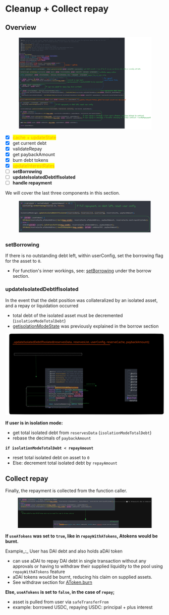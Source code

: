 # Cleanup + Collect repay

## Overview

<figure><img src="../../.gitbook/assets/image (233).png" alt=""><figcaption></figcaption></figure>

* [x] <mark style="color:orange;">cache + updateState</mark>
* [x] get current debt&#x20;
* [x] validateRepay
* [x] get paybackAmount
* [x] burn debt tokens
* [x] <mark style="color:orange;">updateInterestRates</mark>
* [ ] **setBorrowing**
* [ ] **updateIsolatedDebtIfIsolated**
* [ ] **handle repayment**

We will cover the last three components in this section.

<figure><img src="../../.gitbook/assets/image (210).png" alt=""><figcaption></figcaption></figure>

### setBorrowing

If there is no outstanding debt left, within userConfig, set the borrowing flag for the asset to `0`.

* For function's inner workings, see: [setBorrowing](../borrow/setborrowing.md#setborrowing) under the borrow section.

### **updateIsolatedDebtIfIsolated**

In the event that the debt position was collateralized by an isolated asset, and a repay or liquidation occurred

* total debt of the isolated asset must be decremented (`isolationModeTotalDebt`)
* [getisolationModeState](../borrow/getisolationmodestate.md#getisolationmodestate) was previously explained in the borrow section

<img src="../../.gitbook/assets/file.excalidraw (18).svg" alt="" class="gitbook-drawing">

**If user is in isolation mode:**

* get total isolated debt from `reservesData` (`isolationModeTotalDebt`)
* rebase the decimals of `paybackAmount`

**`if isolationModeTotalDebt < repayAmount`**

* reset total isolated debt on asset to `0`
* Else: decrement total isolated debt by `repayAmount`

## Collect repay

Finally, the repayment is collected from the function caller.&#x20;

<figure><img src="../../.gitbook/assets/image (232).png" alt=""><figcaption></figcaption></figure>

**If `useATokens` was set to `true`, like in `repayWithATokens`, Atokens would be burnt.**&#x20;

Example_:_ User has DAI debt and also holds aDAI token

* can use aDAI to repay DAI debt in single transaction without any approvals or having to withdraw their supplied liquidity to the pool using `repayWithATokens` feature
* aDAI tokens would be burnt, reducing his claim on supplied assets.
* See withdraw section for [AToken.burn](../withdraw/burn-atokens.md)

**Else, `useATokens` is set to `false`, in the case of `repay`;**&#x20;

* asset is pulled from user via `safeTransferFrom`
* example: borrowed USDC, repaying USDC: principal + plus interest
